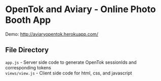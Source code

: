 # OpenTok and Aviary - Online Photo Booth App
Demo: http://aviaryopentok.herokuapp.com/

## File Directory
`app.js` - Server side code to generate OpenTok sessionIds and corresponding tokens  
`views/view.js` - Client side code for html, css, and javascript
